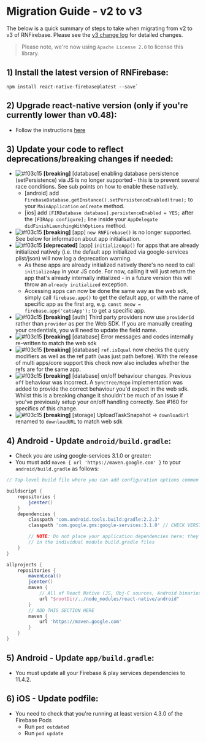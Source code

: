 # Migration Guide - v2 to v3

The below is a quick summary of steps to take when migrating from v2 to v3 of RNFirebase. Please see the [v3 change log](https://github.com/invertase/react-native-firebase/releases/tag/v3.0.0) for detailed changes.

> Please note, we're now using `Apache License 2.0` to license this library.

## 1) Install the latest version of RNFirebase:

```
npm install react-native-firebase@latest --save`
```

## 2) Upgrade react-native version (only if you're currently lower than v0.48):

- Follow the instructions [here](https://facebook.github.io/react-native/docs/upgrading.html)

## 3) Update your code to reflect deprecations/breaking changes if needed:

- ![#f03c15](https://placehold.it/15/f03c15/000000?text=+) **[breaking]** [database] enabling database persistence (setPersistence) via JS is no longer supported - this is to prevent several race conditions. See sub points on how to enable these natively.
  - [android] add `FirebaseDatabase.getInstance().setPersistenceEnabled(true);` to your `MainApplication` `onCreate` method.
  - [ios]  add `[FIRDatabase database].persistenceEnabled = YES;` after the `[FIRApp configure];` line  inside your `AppDelegate` `didFinishLaunchingWithOptions` method.
- ![#f03c15](https://placehold.it/15/f03c15/000000?text=+) **[breaking]** [app] `new RNFirebase()` is no longer supported. See below for information about app initialisation.
- ![#f03c15](https://placehold.it/15/fdfd96/000000?text=+) **[deprecated]** [app] `initializeApp()` for apps that are already initialized natively (i.e. the default app initialized via google-services plist/json) will now log a deprecation warning.
  - As these apps are already initialized natively there's no need to call `initializeApp` in your JS code. For now, calling it will just return the app that's already internally initialized - in a future version this will throw an `already initialized` exception.
  - Accessing apps can now be done the same way as the web sdk, simply call `firebase.app()` to get the default app, or with the name of specific app as the first arg, e.g. `const meow = firebase.app('catsApp');` to get a specific app.
- ![#f03c15](https://placehold.it/15/f03c15/000000?text=+) **[breaking]** [auth] Third party providers now use `providerId` rather than `provider` as per the Web SDK.  If you are manually creating your credentials, you will need to update the field name.
- ![#f03c15](https://placehold.it/15/f03c15/000000?text=+) **[breaking]** [database] Error messages and codes internally re-written to match the web sdk
- ![#f03c15](https://placehold.it/15/f03c15/000000?text=+) **[breaking]** [database] `ref.isEqual` now checks the query modifiers as well as the ref path (was just path before). With the release of multi apps/core support this check now also includes whether the refs are for the same app.
- ![#f03c15](https://placehold.it/15/f03c15/000000?text=+) **[breaking]** [database] on/off behaviour changes. Previous `off` behaviour was incorrect. A `SyncTree/Repo` implementation was added to provide the correct behaviour you'd expect in the web sdk. Whilst this is a breaking change it shouldn't be much of an issue if you've previously setup your on/off handling correctly. See #160 for specifics of this change.
- ![#f03c15](https://placehold.it/15/f03c15/000000?text=+) **[breaking]** [storage] UploadTaskSnapshot -> `downloadUrl` renamed to `downloadURL` to match web sdk

## 4) Android - Update `android/build.gradle`:

- Check you are using google-services 3.1.0 or greater:
- You must add `maven { url 'https://maven.google.com' }` to your `android/build.gradle` as follows:

```groovy
// Top-level build file where you can add configuration options common to all sub-projects/modules.

buildscript {
    repositories {
        jcenter()
    }
    dependencies {
        classpath 'com.android.tools.build:gradle:2.2.3'
        classpath 'com.google.gms:google-services:3.1.0' // CHECK VERSION HERE

        // NOTE: Do not place your application dependencies here; they belong
        // in the individual module build.gradle files
    }
}

allprojects {
    repositories {
        mavenLocal()
        jcenter()
        maven {
            // All of React Native (JS, Obj-C sources, Android binaries) is installed from npm
            url "$rootDir/../node_modules/react-native/android"
        }
        // ADD THIS SECTION HERE
        maven {
            url 'https://maven.google.com'
        }
    }
}
```

## 5) Android - Update `app/build.gradle`:

- You must update all your Firebase & play services dependencies to 11.4.2.

## 6) iOS - Update podfile:

- You need to check that you're running at least version 4.3.0 of the Firebase Pods
  - Run `pod outdated`
  - Run `pod update`
